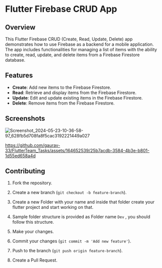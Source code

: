 # Flutter Firebase CRUD App

## Overview

This Flutter Firebase CRUD (Create, Read, Update, Delete) app demonstrates how to use Firebase as a backend for a mobile application. The app includes functionalities for managing a list of items with the ability to create, read, update, and delete items from a Firebase Firestore database.

## Features

- **Create**: Add new items to the Firebase Firestore.
- **Read**: Retrieve and display items from the Firebase Firestore.
- **Update**: Edit and update existing items in the Firebase Firestore.
- **Delete**: Remove items from the Firebase Firestore.

## Screenshots

![Screenshot_2024-05-23-10-36-58-97_628fb5d708fa8f5cac3192221449a027](https://github.com/gaurav-33/FlutterTeam_Tasks/assets/164652539/21ed7b44-120b-4f7c-b7b4-3daf22a6e6eb)


https://github.com/gaurav-33/FlutterTeam_Tasks/assets/164652539/25b7acdb-3584-4b3e-b801-1d55ed658a4d






## Contributing

1. Fork the repository.
2. Create a new branch (`git checkout -b feature-branch`).
3. Create a new Folder with your name and inside that folder create your flutter project and start working on that.
3. Sample folder structure is provided as Folder name `Dev` , you should follow this structure.
 
3. Make your changes.
4. Commit your changes (`git commit -m 'Add new feature'`).
5. Push to the branch (`git push origin feature-branch`).
6. Create a Pull Request.



